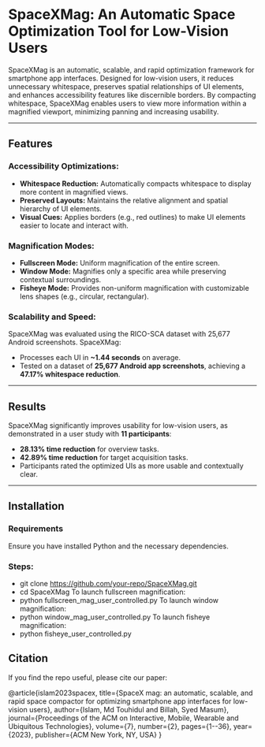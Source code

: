# SpaceXMag: An Automatic Space Optimization Tool for Low-Vision Users

SpaceXMag is an automatic, scalable, and rapid optimization framework for smartphone app interfaces. Designed for low-vision users, it reduces unnecessary whitespace, preserves spatial relationships of UI elements, and enhances accessibility features like discernible borders. By compacting whitespace, SpaceXMag enables users to view more information within a magnified viewport, minimizing panning and increasing usability.

---

## Features

### Accessibility Optimizations:
- **Whitespace Reduction:** Automatically compacts whitespace to display more content in magnified views.
- **Preserved Layouts:** Maintains the relative alignment and spatial hierarchy of UI elements.
- **Visual Cues:** Applies borders (e.g., red outlines) to make UI elements easier to locate and interact with.

### Magnification Modes:
- **Fullscreen Mode:** Uniform magnification of the entire screen.
- **Window Mode:** Magnifies only a specific area while preserving contextual surroundings.
- **Fisheye Mode:** Provides non-uniform magnification with customizable lens shapes (e.g., circular, rectangular).

### Scalability and Speed:
SpaceXMag was evaluated using the RICO-SCA dataset with 25,677 Android screenshots.
SpaceXMag:
- Processes each UI in **~1.44 seconds** on average.
- Tested on a dataset of **25,677 Android app screenshots**, achieving a **47.17% whitespace reduction**.

---

## Results

SpaceXMag significantly improves usability for low-vision users, as demonstrated in a user study with **11 participants**:
- **28.13% time reduction** for overview tasks.
- **42.89% time reduction** for target acquisition tasks.
- Participants rated the optimized UIs as more usable and contextually clear.

---

## Installation

### Requirements
Ensure you have installed Python and the necessary dependencies.

### Steps:
- git clone https://github.com/your-repo/SpaceXMag.git
- cd SpaceXMag
To launch fullscreen magnification:
- python fullscreen_mag_user_controlled.py
To launch window magnification:
- python window_mag_user_controlled.py
To launch fisheye magnification:
- python fisheye_user_controlled.py

## Citation
If you find the repo useful, please cite our paper:

@article{islam2023spacex,
  title={SpaceX mag: an automatic, scalable, and rapid space compactor for optimizing smartphone app interfaces for low-vision users},
  author={Islam, Md Touhidul and Billah, Syed Masum},
  journal={Proceedings of the ACM on Interactive, Mobile, Wearable and Ubiquitous Technologies},
  volume={7},
  number={2},
  pages={1--36},
  year={2023},
  publisher={ACM New York, NY, USA}
}


